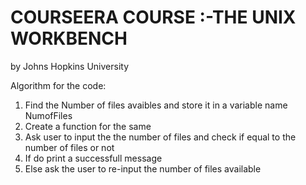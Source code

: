 # COURSEERA COURSE :-THE UNIX WORKBENCH
by Johns Hopkins University


Algorithm for the code:

1. Find the Number of files avaibles and store it in a variable name NumofFiles
2. Create a function for the same
3. Ask user to input the the number of files and check if equal to the number of files or not
4. If do print a successfull message
5. Else ask the user to re-input the number of files available 
 
